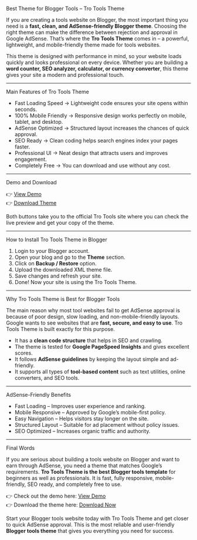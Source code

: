 Best Theme for Blogger Tools – Tro Tools Theme  

If you are creating a tools website on Blogger, the most important thing you need is a **fast, clean, and AdSense-friendly Blogger theme**. Choosing the right theme can make the difference between rejection and approval in Google AdSense. That’s where the **Tro Tools Theme** comes in – a powerful, lightweight, and mobile-friendly theme made for tools websites.  

This theme is designed with performance in mind, so your website loads quickly and looks professional on every device. Whether you are building a **word counter, SEO analyzer, calculator, or currency converter**, this theme gives your site a modern and professional touch.  

---

Main Features of Tro Tools Theme  

- Fast Loading Speed → Lightweight code ensures your site opens within seconds.  
- 100% Mobile Friendly → Responsive design works perfectly on mobile, tablet, and desktop.  
- AdSense Optimized → Structured layout increases the chances of quick approval.  
- SEO Ready → Clean coding helps search engines index your pages faster.  
- Professional UI → Neat design that attracts users and improves engagement.  
- Completely Free → You can download and use without any cost.  

---

Demo and Download  

👉 [View Demo](https://www.trotools.xyz)  
👉 [Download Theme](https://trotools.xyz/)  

Both buttons take you to the official Tro Tools site where you can check the live preview and get your copy of the theme.  

---

How to Install Tro Tools Theme in Blogger  

1. Login to your Blogger account.  
2. Open your blog and go to the **Theme** section.  
3. Click on **Backup / Restore** option.  
4. Upload the downloaded XML theme file.  
5. Save changes and refresh your site.  
6. Done! Now your site is using the Tro Tools Theme.  

---

Why Tro Tools Theme is Best for Blogger Tools  

The main reason why most tool websites fail to get AdSense approval is because of poor design, slow loading, and non-mobile-friendly layouts. Google wants to see websites that are **fast, secure, and easy to use**. Tro Tools Theme is built exactly for this purpose.  

- It has a **clean code structure** that helps in SEO and crawling.  
- The theme is tested for **Google PageSpeed Insights** and gives excellent scores.  
- It follows **AdSense guidelines** by keeping the layout simple and ad-friendly.  
- It supports all types of **tool-based content** such as text utilities, online converters, and SEO tools.  

---

AdSense-Friendly Benefits  

- Fast Loading – Improves user experience and ranking.  
- Mobile Responsive – Approved by Google’s mobile-first policy.  
- Easy Navigation – Helps visitors stay longer on the site.  
- Structured Layout – Suitable for ad placement without policy issues.  
- SEO Optimized – Increases organic traffic and authority.  

---

Final Words  

If you are serious about building a tools website on Blogger and want to earn through AdSense, you need a theme that matches Google’s requirements. **Tro Tools Theme is the best Blogger tools template** for beginners as well as professionals. It is fast, fully responsive, mobile-friendly, SEO ready, and completely free to use.  

👉 Check out the demo here: [View Demo](https://www.trotools.xyz)  
👉 Download the theme here: [Download Now](https://trotools.xyz/)  

Start your Blogger tools website today with Tro Tools Theme and get closer to quick AdSense approval. This is the most reliable and user-friendly **Blogger tools theme** that gives you everything you need for success.
